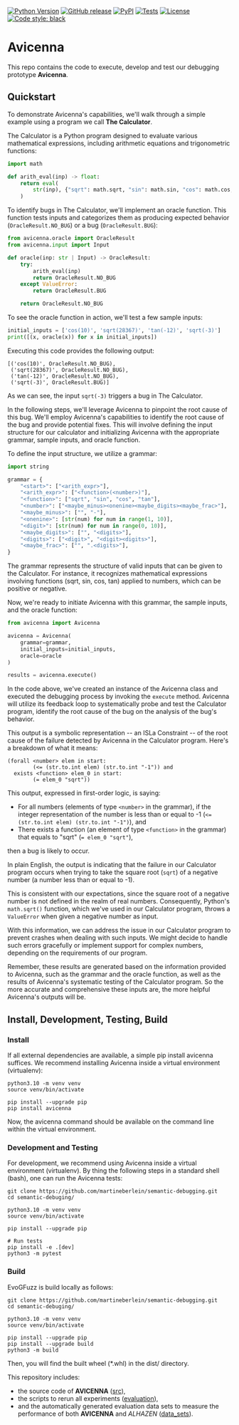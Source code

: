 [![Python Version](https://img.shields.io/pypi/pyversions/avicenna)](https://pypi.org/project/avicenna/)
[![GitHub release](https://img.shields.io/github/v/release/martineberlein/avicenna)](https://github.com/martineberlein/avicenna/releases)
[![PyPI](https://img.shields.io/pypi/v/avicenna)](https://pypi.org/project/avicenna/)
[![Tests](https://github.com/martineberlein/avicenna/actions/workflows/test_avicenna.yml/badge.svg)](https://github.com/martineberlein/avicenna/actions/workflows/test_avicenna.yml)
[![License](https://img.shields.io/github/license/Naereen/StrapDown.js.svg)](https://github.com/Naereen/StrapDown.js/blob/master/LICENSE)[![Code style: black](https://img.shields.io/badge/code%20style-black-000000.svg)](https://github.com/psf/black)
&nbsp;

# Avicenna

This repo contains the code to execute, develop and test our debugging prototype **Avicenna**.

## Quickstart

To demonstrate Avicenna's capabilities, we'll walk through a simple example using a program we call **The Calculator**. 

The Calculator is a Python program designed to evaluate various mathematical expressions, including arithmetic equations and trigonometric functions:

```python
import math

def arith_eval(inp) -> float:
    return eval(
        str(inp), {"sqrt": math.sqrt, "sin": math.sin, "cos": math.cos, "tan": math.tan}
    )
```

To identify bugs in The Calculator, we'll implement an oracle function. This function tests inputs and categorizes them as producing expected behavior (`OracleResult.NO_BUG`) or a bug (`OracleResult.BUG`):

```python 
from avicenna.oracle import OracleResult
from avicenna.input import Input

def oracle(inp: str | Input) -> OracleResult:
    try:
        arith_eval(inp)
        return OracleResult.NO_BUG
    except ValueError:
        return OracleResult.BUG

    return OracleResult.NO_BUG
``` 

To see the oracle function in action, we'll test a few sample inputs:

```python
initial_inputs = ['cos(10)', 'sqrt(28367)', 'tan(-12)', 'sqrt(-3)']
print([(x, oracle(x)) for x in initial_inputs])
```

Executing this code provides the following output:

```
[('cos(10)', OracleResult.NO_BUG),
 ('sqrt(28367)', OracleResult.NO_BUG),
 ('tan(-12)', OracleResult.NO_BUG),
 ('sqrt(-3)', OracleResult.BUG)]
```

As we can see, the input `sqrt(-3)` triggers a bug in The Calculator. 

In the following steps, we'll leverage Avicenna to pinpoint the root cause of this bug.
We'll employ Avicenna's capabilities to identify the root cause of the bug and provide potential fixes.
This will involve defining the input structure for our calculator and initializing Avicenna with the appropriate grammar, sample inputs, and oracle function.

To define the input structure, we utilize a grammar:

```python
import string

grammar = {
    "<start>": ["<arith_expr>"],
    "<arith_expr>": ["<function>(<number>)"],
    "<function>": ["sqrt", "sin", "cos", "tan"],
    "<number>": ["<maybe_minus><onenine><maybe_digits><maybe_frac>"],
    "<maybe_minus>": ["", "-"],
    "<onenine>": [str(num) for num in range(1, 10)],
    "<digit>": [str(num) for num in range(0, 10)],
    "<maybe_digits>": ["", "<digits>"],
    "<digits>": ["<digit>", "<digit><digits>"],
    "<maybe_frac>": ["", ".<digits>"],
}
```
The grammar represents the structure of valid inputs that can be given to the Calculator.
For instance, it recognizes mathematical expressions involving functions (sqrt, sin, cos, tan) applied to numbers, which can be positive or negative.

Now, we're ready to initiate Avicenna with this grammar, the sample inputs, and the oracle function:

```python
from avicenna import Avicenna

avicenna = Avicenna(
    grammar=grammar,
    initial_inputs=initial_inputs,
    oracle=oracle
)

results = avicenna.execute()
```
In the code above, we've created an instance of the Avicenna class and executed the debugging process by invoking the `execute` method.
Avicenna will utilize its feedback loop to systematically probe and test the Calculator program, identify the root cause of the bug on the analysis of the bug's behavior.

This output is a symbolic representation -- an ISLa Constraint -- of the root cause of the failure detected by Avicenna in the Calculator program. Here's a breakdown of what it means:

```
(forall <number> elem in start:
        (<= (str.to.int elem) (str.to.int "-1")) and
  exists <function> elem_0 in start:
        (= elem_0 "sqrt"))
```

This output, expressed in first-order logic, is saying:

- For all numbers (elements of type `<number>` in the grammar), if the integer representation of the number is less than or equal to -1 (`<= (str.to.int elem) (str.to.int "-1")`), and
- There exists a function (an element of type `<function>` in the grammar) that equals to "sqrt" (`= elem_0 "sqrt"`),

then a bug is likely to occur.

In plain English, the output is indicating that the failure in our Calculator program occurs when trying to take the square root (`sqrt`) of a negative number (a number less than or equal to -1). 

This is consistent with our expectations, since the square root of a negative number is not defined in the realm of real numbers. Consequently, Python's `math.sqrt()` function, which we've used in our Calculator program, throws a `ValueError` when given a negative number as input.

With this information, we can address the issue in our Calculator program to prevent crashes when dealing with such inputs. We might decide to handle such errors gracefully or implement support for complex numbers, depending on the requirements of our program.

Remember, these results are generated based on the information provided to Avicenna, such as the grammar and the oracle function, as well as the results of Avicenna's systematic testing of the Calculator program. So the more accurate and comprehensive these inputs are, the more helpful Avicenna's outputs will be.

## Install, Development, Testing, Build

### Install
If all external dependencies are available, a simple pip install avicenna suffices.
We recommend installing Avicenna inside a virtual environment (virtualenv):

```
python3.10 -m venv venv
source venv/bin/activate

pip install --upgrade pip
pip install avicenna
```

Now, the avicenna command should be available on the command line within the virtual environment.

### Development and Testing

For development, we recommend using Avicenna inside a virtual environment (virtualenv).
By thing the following steps in a standard shell (bash), one can run the Avicenna tests:

```
git clone https://github.com/martineberlein/semantic-debugging.git
cd semantic-debuging/

python3.10 -m venv venv
source venv/bin/activate

pip install --upgrade pip

# Run tests
pip install -e .[dev]
python3 -m pytest
```

### Build

EvoGFuzz is build locally as follows:

```
git clone https://github.com/martineberlein/semantic-debugging.git
cd semantic-debuging/

python3.10 -m venv venv
source venv/bin/activate

pip install --upgrade pip
pip install --upgrade build
python3 -m build
```

Then, you will find the built wheel (*.whl) in the dist/ directory.

This repository includes: 
* the source code of **AVICENNA** ([src](./src)),
* the scripts to rerun all experiments ([evaluation](./evaluation)),
* and the automatically generated evaluation data sets to measure the performance of both **AVICENNA** and _ALHAZEN_ ([data_sets](resources/evaluation_data_sets)).

